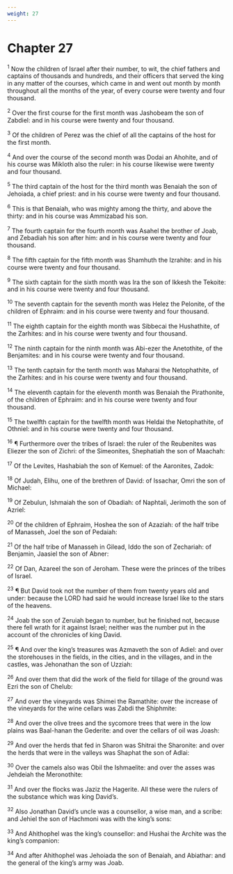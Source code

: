 ```yaml
---
weight: 27
---
```


# Chapter 27

<sup>1</sup> Now the children of Israel after their number, to wit, the chief fathers and captains of thousands and hundreds, and their officers that served the king in any matter of the courses, which came in and went out month by month throughout all the months of the year, of every course were twenty and four thousand. 

<sup>2</sup> Over the first course for the first month was Jashobeam the son of Zabdiel: and in his course were twenty and four thousand. 

<sup>3</sup> Of the children of Perez was the chief of all the captains of the host for the first month. 

<sup>4</sup> And over the course of the second month was Dodai an Ahohite, and of his course was Mikloth also the ruler: in his course likewise were twenty and four thousand. 

<sup>5</sup> The third captain of the host for the third month was Benaiah the son of Jehoiada, a chief priest: and in his course were twenty and four thousand. 

<sup>6</sup> This is that Benaiah, who was mighty among the thirty, and above the thirty: and in his course was Ammizabad his son. 

<sup>7</sup> The fourth captain for the fourth month was Asahel the brother of Joab, and Zebadiah his son after him: and in his course were twenty and four thousand. 

<sup>8</sup> The fifth captain for the fifth month was Shamhuth the Izrahite: and in his course were twenty and four thousand. 

<sup>9</sup> The sixth captain for the sixth month was Ira the son of Ikkesh the Tekoite: and in his course were twenty and four thousand. 

<sup>10</sup> The seventh captain for the seventh month was Helez the Pelonite, of the children of Ephraim: and in his course were twenty and four thousand. 

<sup>11</sup> The eighth captain for the eighth month was Sibbecai the Hushathite, of the Zarhites: and in his course were twenty and four thousand. 

<sup>12</sup> The ninth captain for the ninth month was Abi-ezer the Anetothite, of the Benjamites: and in his course were twenty and four thousand. 

<sup>13</sup> The tenth captain for the tenth month was Maharai the Netophathite, of the Zarhites: and in his course were twenty and four thousand. 

<sup>14</sup> The eleventh captain for the eleventh month was Benaiah the Pirathonite, of the children of Ephraim: and in his course were twenty and four thousand. 

<sup>15</sup> The twelfth captain for the twelfth month was Heldai the Netophathite, of Othniel: and in his course were twenty and four thousand. 

<sup>16</sup> ¶ Furthermore over the tribes of Israel: the ruler of the Reubenites was Eliezer the son of Zichri: of the Simeonites, Shephatiah the son of Maachah: 

<sup>17</sup> Of the Levites, Hashabiah the son of Kemuel: of the Aaronites, Zadok: 

<sup>18</sup> Of Judah, Elihu, one of the brethren of David: of Issachar, Omri the son of Michael: 

<sup>19</sup> Of Zebulun, Ishmaiah the son of Obadiah: of Naphtali, Jerimoth the son of Azriel: 

<sup>20</sup> Of the children of Ephraim, Hoshea the son of Azaziah: of the half tribe of Manasseh, Joel the son of Pedaiah: 

<sup>21</sup> Of the half tribe of Manasseh in Gilead, Iddo the son of Zechariah: of Benjamin, Jaasiel the son of Abner: 

<sup>22</sup> Of Dan, Azareel the son of Jeroham. These were the princes of the tribes of Israel. 

<sup>23</sup> ¶ But David took not the number of them from twenty years old and under: because the LORD had said he would increase Israel like to the stars of the heavens. 

<sup>24</sup> Joab the son of Zeruiah began to number, but he finished not, because there fell wrath for it against Israel; neither was the number put in the account of the chronicles of king David. 

<sup>25</sup> ¶ And over the king’s treasures was Azmaveth the son of Adiel: and over the storehouses in the fields, in the cities, and in the villages, and in the castles, was Jehonathan the son of Uzziah: 

<sup>26</sup> And over them that did the work of the field for tillage of the ground was Ezri the son of Chelub: 

<sup>27</sup> And over the vineyards was Shimei the Ramathite: over the increase of the vineyards for the wine cellars was Zabdi the Shiphmite: 

<sup>28</sup> And over the olive trees and the sycomore trees that were in the low plains was Baal-hanan the Gederite: and over the cellars of oil was Joash: 

<sup>29</sup> And over the herds that fed in Sharon was Shitrai the Sharonite: and over the herds that were in the valleys was Shaphat the son of Adlai: 

<sup>30</sup> Over the camels also was Obil the Ishmaelite: and over the asses was Jehdeiah the Meronothite: 

<sup>31</sup> And over the flocks was Jaziz the Hagerite. All these were the rulers of the substance which was king David’s. 

<sup>32</sup> Also Jonathan David’s uncle was a counsellor, a wise man, and a scribe: and Jehiel the son of Hachmoni was with the king’s sons: 

<sup>33</sup> And Ahithophel was the king’s counsellor: and Hushai the Archite was the king’s companion: 

<sup>34</sup> And after Ahithophel was Jehoiada the son of Benaiah, and Abiathar: and the general of the king’s army was Joab. 


